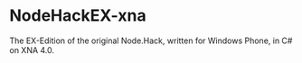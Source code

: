 # NodeHackEX-xna
The EX-Edition of the original Node.Hack, written for Windows Phone, in C# on XNA 4.0.
